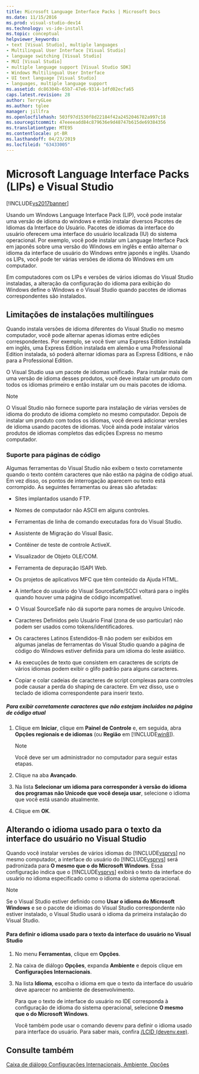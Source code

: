 ```yaml
---
title: Microsoft Language Interface Packs | Microsoft Docs
ms.date: 11/15/2016
ms.prod: visual-studio-dev14
ms.technology: vs-ide-install
ms.topic: conceptual
helpviewer_keywords:
- text [Visual Studio], multiple languages
- Multilingual User Interface [Visual Studio]
- language switching [Visual Studio]
- MUI [Visual Studio]
- multiple language support [Visual Studio SDK]
- Windows Multilingual User Interface
- UI text language [Visual Studio]
- languages, multiple language support
ms.assetid: dc86304b-65b7-47e6-9314-1dfd02ecfa65
caps.latest.revision: 28
author: TerryGLee
ms.author: tglee
manager: jillfra
ms.openlocfilehash: 503f97d1530f8d22184f42a2452046782a997c18
ms.sourcegitcommit: 47eeeeadd84c879636e9d48747b615de69384356
ms.translationtype: MTE95
ms.contentlocale: pt-BR
ms.lasthandoff: 04/23/2019
ms.locfileid: "63433005"
---
```

# <a name="microsoft-language-interface-packs-lips-and-visual-studio"></a>Microsoft Language Interface Packs (LIPs) e Visual Studio
[!INCLUDE[vs2017banner](../includes/vs2017banner.md)]

Usando um Windows Language Interface Pack (LIP), você pode instalar uma versão de idioma do windows e então instalar diversos Pacotes de Idiomas da Interface do Usuário. Pacotes de idiomas da interface do usuário oferecem uma interface do usuário localizada (IU) do sistema operacional. Por exemplo, você pode instalar um Language Interface Pack em japonês sobre uma versão do Windows em inglês e então alternar o idioma da interface de usuário do Windows entre japonês e inglês. Usando os LIPs, você pode ter várias versões de idioma do Windows em um computador.

 Em computadores com os LIPs e versões de vários idiomas do Visual Studio instaladas, a alteração da configuração do idioma para exibição do Windows define o Windows e o Visual Studio quando pacotes de idiomas correspondentes são instalados.

## <a name="limitations-of-multi-language-installations"></a>Limitações de instalações multilíngues
 Quando instala versões de idioma diferentes do Visual Studio no mesmo computador, você pode alternar apenas idiomas entre edições correspondentes. Por exemplo, se você tiver uma Express Edition instalada em inglês, uma Express Edition instalada em alemão e uma Professional Edition instalada, só poderá alternar idiomas para as Express Editions, e não para a Professional Edition.

 O Visual Studio usa um pacote de idiomas unificado. Para instalar mais de uma versão de idioma desses produtos, você deve instalar um produto com todos os idiomas primeiro e então instalar um ou mais pacotes de idioma.

> [!NOTE]
> O Visual Studio não fornece suporte para instalação de várias versões de idioma do produto de idioma completo no mesmo computador. Depois de instalar um produto com todos os idiomas, você deverá adicionar versões de idioma usando pacotes de idiomas. Você ainda pode instalar vários produtos de idiomas completos das edições Express no mesmo computador.

### <a name="support-for-code-pages"></a>Suporte para páginas de código
 Algumas ferramentas do Visual Studio não exibem o texto corretamente quando o texto contém caracteres que não estão na página de código atual. Em vez disso, os pontos de interrogação aparecem ou texto está corrompido. As seguintes ferramentas ou áreas são afetadas:

- Sites implantados usando FTP.

- Nomes de computador não ASCII em alguns controles.

- Ferramentas de linha de comando executadas fora do Visual Studio.

- Assistente de Migração do Visual Basic.

- Contêiner de teste de controle ActiveX.

- Visualizador de Objeto OLE/COM.

- Ferramenta de depuração ISAPI Web.

- Os projetos de aplicativos MFC que têm conteúdo da Ajuda HTML.

- A interface do usuário do Visual SourceSafe/SCCI voltará para o inglês quando houver uma página de código incompatível.

- O Visual SourceSafe não dá suporte para nomes de arquivo Unicode.

- Caracteres Definidos pelo Usuário Final (zona de uso particular) não podem ser usados como tokens/identificadores.

- Os caracteres Latinos Estendidos-B não podem ser exibidos em algumas janelas de ferramentas do Visual Studio quando a página de código do Windows estiver definida para um idioma do leste asiático.

- As execuções de texto que consistem em caracteres de scripts de vários idiomas podem exibir o glifo padrão para alguns caracteres.

- Copiar e colar cadeias de caracteres de script complexas para controles pode causar a perda do shaping de caractere. Em vez disso, use o teclado de idioma correspondente para inserir texto.

##### <a name="to-correctly-display-characters-that-are-not-included-in-the-current-code-page"></a>Para exibir corretamente caracteres que não estejam incluídos na página de código atual

1. Clique em **Iniciar**, clique em **Painel de Controle** e, em seguida, abra **Opções regionais e de idiomas** (ou **Região** em [!INCLUDE[win8](../includes/win8-md.md)]).

    > [!NOTE]
    > Você deve ser um administrador no computador para seguir estas etapas.

2. Clique na aba **Avançado**.

3. Na lista **Selecionar um idioma para corresponder à versão do idioma dos programas não Unicode que você deseja usar**, selecione o idioma que você está usando atualmente.

4. Clique em **OK**.

## <a name="changing-the-language-used-for-the-ui-text-in-visual-studio"></a>Alterando o idioma usado para o texto da interface do usuário no Visual Studio
 Quando você instalar versões de vários idiomas do [!INCLUDE[vsprvs](../includes/vsprvs-md.md)] no mesmo computador, a interface do usuário do [!INCLUDE[vsprvs](../includes/vsprvs-md.md)] será padronizada para **O mesmo que o do Microsoft Windows**. Essa configuração indica que o [!INCLUDE[vsprvs](../includes/vsprvs-md.md)] exibirá o texto da interface do usuário no idioma especificado como o idioma do sistema operacional.

> [!NOTE]
> Se o Visual Studio estiver definido como **Usar o idioma do Microsoft Windows** e se o pacote de idiomas do Visual Studio correspondente não estiver instalado, o Visual Studio usará o idioma da primeira instalação do Visual Studio.

#### <a name="to-set-the-language-that-is-used-for-the-ui-text-in-visual-studio"></a>Para definir o idioma usado para o texto da interface do usuário no Visual Studio

1. No menu **Ferramentas**, clique em **Opções**.

2. Na caixa de diálogo **Opções**, expanda **Ambiente** e depois clique em **Configurações Internacionais**.

3. Na lista **Idioma**, escolha o idioma em que o texto da interface do usuário deve aparecer no ambiente de desenvolvimento.

    Para que o texto de interface do usuário no IDE corresponda à configuração de idioma do sistema operacional, selecione **O mesmo que o do Microsoft Windows**.

   Você também pode usar o comando devenv para definir o idioma usado para interface do usuário. Para saber mais, confira [/LCID (devenv.exe)](../ide/reference/lcid-devenv-exe.md).

## <a name="see-also"></a>Consulte também
 [Caixa de diálogo Configurações Internacionais, Ambiente, Opções](../ide/reference/international-settings-environment-options-dialog-box.md)